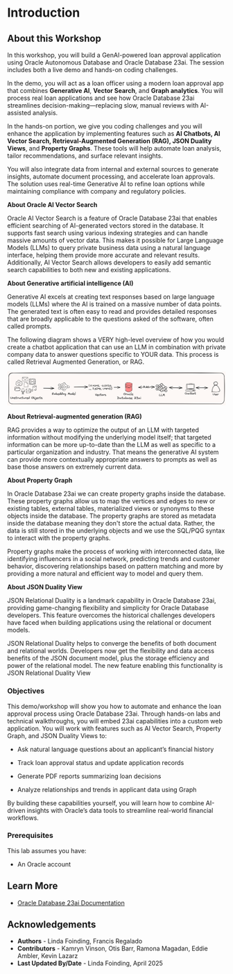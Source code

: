 # Introduction

## About this Workshop

In this workshop, you will build a GenAI-powered loan approval application using Oracle Autonomous Database and Oracle Database 23ai. The session includes both a live demo and hands-on coding challenges.

In the demo, you will act as a loan officer using a modern loan approval app that combines **Generative AI**, **Vector Search**, and **Graph analytics**. You will process real loan applications and see how Oracle Database 23ai streamlines decision-making—replacing slow, manual reviews with AI-assisted analysis.

In the hands-on portion, we give you coding challenges and you will enhance the application by implementing features such as **AI Chatbots, AI Vector Search, Retrieval-Augmented Generation (RAG), JSON Duality Views**, and **Property Graphs**. These tools will help automate loan analysis, tailor recommendations, and surface relevant insights.

You will also integrate data from internal and external sources to generate insights, automate document processing, and accelerate loan approvals. The solution uses real-time Generative AI to refine loan options while maintaining compliance with company and regulatory policies.
 

  [](videohub:1_mg30brw3)

**About Oracle AI Vector Search**

Oracle AI Vector Search is a feature of Oracle Database 23ai that enables efficient searching of AI-generated vectors stored in the database. It supports fast search using various indexing strategies and can handle massive amounts of vector data. This makes it possible for Large Language Models (LLMs) to query private business data using a natural language interface, helping them provide more accurate and relevant results. Additionally, AI Vector Search allows developers to easily add semantic search capabilities to both new and existing applications.

**About Generative artificial intelligence (AI)** 

Generative AI excels at creating text responses based on large language models (LLMs) where the AI is trained on a massive number of data points. The generated text is often easy to read and provides detailed responses that are broadly applicable to the questions asked of the software, often called prompts.

The following diagram shows a VERY high-level overview of how you would create a chatbot application that can use an LLM in combination with private company data to answer questions specific to YOUR data. This process is called Retrieval Augmented Generation, or RAG.

![Vector Diagram](./images/vectors-diagram.png " ")

**About Retrieval-augmented generation (RAG)** 

RAG provides a way to optimize the output of an LLM with targeted information without modifying the underlying model itself; that targeted information can be more up-to-date than the LLM as well as specific to a particular organization and industry. That means the generative AI system can provide more contextually appropriate answers to prompts as well as base those answers on extremely current data.

**About Property Graph**

In Oracle Database 23ai we can create property graphs inside the database. These property graphs allow us to map the vertices and edges to new or existing tables, external tables, materialized views or synonyms to these objects inside the database. The property graphs are stored as metadata inside the database meaning they don't store the actual data. Rather, the data is still stored in the underlying objects and we use the SQL/PQG syntax to interact with the property graphs.

Property graphs make the process of working with interconnected data, like identifying influencers in a social network, predicting trends and customer behavior, discovering relationships based on pattern matching and more by providing a more natural and efficient way to model and query them.

**About JSON Duality View**

JSON Relational Duality is a landmark capability in Oracle Database 23ai, providing game-changing flexibility and simplicity for Oracle Database developers. This feature overcomes the historical challenges developers have faced when building applications using the relational or document models.

JSON Relational Duality helps to converge the benefits of both document and relational worlds. Developers now get the flexibility and data access benefits of the JSON document model, plus the storage efficiency and power of the relational model. The new feature enabling this functionality is JSON Relational Duality View



### Objectives

This demo/workshop will show you how to automate and enhance the loan approval process using Oracle Database 23ai. Through hands-on labs and technical walkthroughs, you will embed 23ai capabilities into a custom web application.
You will work with features such as AI Vector Search, Property Graph, and JSON Duality Views to:

* Ask natural language questions about an applicant’s financial history

*	Track loan approval status and update application records

*	Generate PDF reports summarizing loan decisions

*	Analyze relationships and trends in applicant data using Graph
 

By building these capabilities yourself, you will learn how to combine AI-driven insights with Oracle’s data tools to streamline real-world financial workflows.

### Prerequisites

This lab assumes you have:
* An Oracle account

## Learn More

* [Oracle Database 23ai Documentation](https://docs.oracle.com/en/database/oracle/oracle-database/23/)

## Acknowledgements
* **Authors** - Linda Foinding, Francis Regalado
* **Contributors** - Kamryn Vinson, Otis Barr, Ramona Magadan, Eddie Ambler, Kevin Lazarz
* **Last Updated By/Date** - Linda Foinding, April 2025